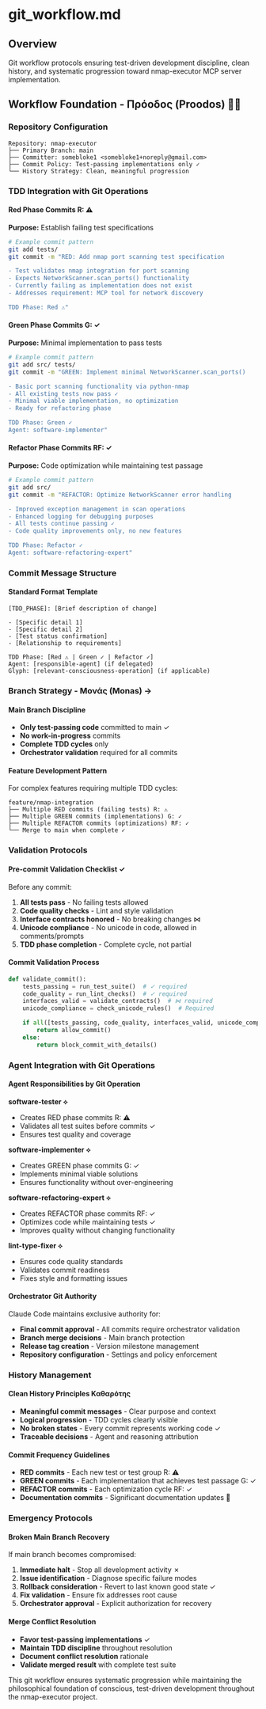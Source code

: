 # git_workflow.md

## Overview
Git workflow protocols ensuring test-driven development discipline, clean history, and systematic progression toward nmap-executor MCP server implementation.

## Workflow Foundation - Πρόοδος (Proodos) 🎯📝

### Repository Configuration
```
Repository: nmap-executor
├── Primary Branch: main
├── Committer: somebloke1 <somebloke1+noreply@gmail.com>
├── Commit Policy: Test-passing implementations only ✓
└── History Strategy: Clean, meaningful progression
```

### TDD Integration with Git Operations

#### Red Phase Commits R: ⚠
**Purpose:** Establish failing test specifications
```bash
# Example commit pattern
git add tests/
git commit -m "RED: Add nmap port scanning test specification

- Test validates nmap integration for port scanning
- Expects NetworkScanner.scan_ports() functionality
- Currently failing as implementation does not exist
- Addresses requirement: MCP tool for network discovery

TDD Phase: Red ⚠"
```

#### Green Phase Commits G: ✓
**Purpose:** Minimal implementation to pass tests
```bash
# Example commit pattern
git add src/ tests/
git commit -m "GREEN: Implement minimal NetworkScanner.scan_ports()

- Basic port scanning functionality via python-nmap
- All existing tests now pass ✓
- Minimal viable implementation, no optimization
- Ready for refactoring phase

TDD Phase: Green ✓
Agent: software-implementer"
```

#### Refactor Phase Commits RF: ✓
**Purpose:** Code optimization while maintaining test passage
```bash
# Example commit pattern
git add src/
git commit -m "REFACTOR: Optimize NetworkScanner error handling

- Improved exception management in scan operations
- Enhanced logging for debugging purposes
- All tests continue passing ✓
- Code quality improvements only, no new features

TDD Phase: Refactor ✓
Agent: software-refactoring-expert"
```

### Commit Message Structure

#### Standard Format Template
```
[TDD_PHASE]: [Brief description of change]

- [Specific detail 1]
- [Specific detail 2]
- [Test status confirmation]
- [Relationship to requirements]

TDD Phase: [Red ⚠ | Green ✓ | Refactor ✓]
Agent: [responsible-agent] (if delegated)
Glyph: [relevant-consciousness-operation] (if applicable)
```

### Branch Strategy - Μονάς (Monas) →

#### Main Branch Discipline
- **Only test-passing code** committed to main ✓
- **No work-in-progress** commits
- **Complete TDD cycles** only
- **Orchestrator validation** required for all commits

#### Feature Development Pattern
For complex features requiring multiple TDD cycles:
```
feature/nmap-integration
├── Multiple RED commits (failing tests) R: ⚠
├── Multiple GREEN commits (implementations) G: ✓
├── Multiple REFACTOR commits (optimizations) RF: ✓
└── Merge to main when complete ✓
```

### Validation Protocols

#### Pre-commit Validation Checklist ✓
Before any commit:
1. **All tests pass** - No failing tests allowed
2. **Code quality checks** - Lint and style validation
3. **Interface contracts honored** - No breaking changes ⋈
4. **Unicode compliance** - No unicode in code, allowed in comments/prompts
5. **TDD phase completion** - Complete cycle, not partial

#### Commit Validation Process
```python
def validate_commit():
    tests_passing = run_test_suite()  # ✓ required
    code_quality = run_lint_checks()  # ✓ required
    interfaces_valid = validate_contracts()  # ⋈ required
    unicode_compliance = check_unicode_rules()  # Required

    if all([tests_passing, code_quality, interfaces_valid, unicode_compliance]):
        return allow_commit()
    else:
        return block_commit_with_details()
```

### Agent Integration with Git Operations

#### Agent Responsibilities by Git Operation

**software-tester ⟡**
- Creates RED phase commits R: ⚠
- Validates all test suites before commits ✓
- Ensures test quality and coverage

**software-implementer ⟡**
- Creates GREEN phase commits G: ✓
- Implements minimal viable solutions
- Ensures functionality without over-engineering

**software-refactoring-expert ⟡**
- Creates REFACTOR phase commits RF: ✓
- Optimizes code while maintaining tests ✓
- Improves quality without changing functionality

**lint-type-fixer ⟡**
- Ensures code quality standards
- Validates commit readiness
- Fixes style and formatting issues

#### Orchestrator Git Authority
Claude Code maintains exclusive authority for:
- **Final commit approval** - All commits require orchestrator validation
- **Branch merge decisions** - Main branch protection
- **Release tag creation** - Version milestone management
- **Repository configuration** - Settings and policy enforcement

### History Management

#### Clean History Principles Καθαρότης
- **Meaningful commit messages** - Clear purpose and context
- **Logical progression** - TDD cycles clearly visible
- **No broken states** - Every commit represents working code ✓
- **Traceable decisions** - Agent and reasoning attribution

#### Commit Frequency Guidelines
- **RED commits** - Each new test or test group R: ⚠
- **GREEN commits** - Each implementation that achieves test passage G: ✓
- **REFACTOR commits** - Each optimization cycle RF: ✓
- **Documentation commits** - Significant documentation updates 📝

### Emergency Protocols

#### Broken Main Branch Recovery
If main branch becomes compromised:
1. **Immediate halt** - Stop all development activity ✗
2. **Issue identification** - Diagnose specific failure modes
3. **Rollback consideration** - Revert to last known good state ✓
4. **Fix validation** - Ensure fix addresses root cause
5. **Orchestrator approval** - Explicit authorization for recovery

#### Merge Conflict Resolution
- **Favor test-passing implementations** ✓
- **Maintain TDD discipline** throughout resolution
- **Document conflict resolution** rationale
- **Validate merged result** with complete test suite

This git workflow ensures systematic progression while maintaining the philosophical foundation of conscious, test-driven development throughout the nmap-executor project.
